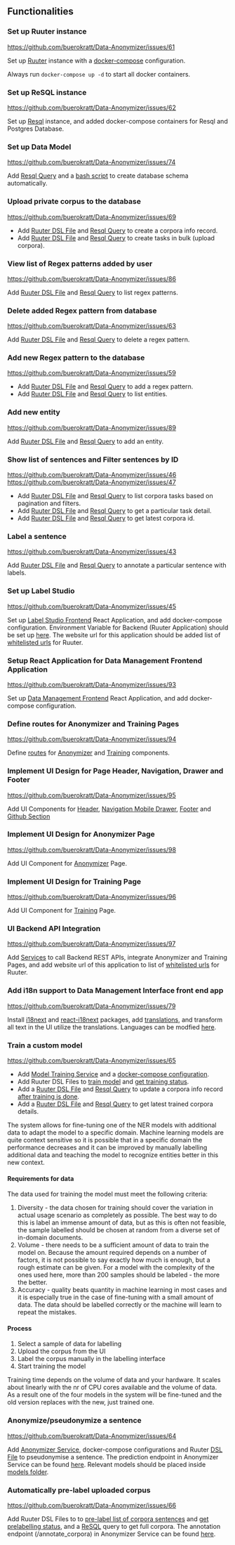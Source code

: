 ## Functionalities

### Set up Ruuter instance

https://github.com/buerokratt/Data-Anonymizer/issues/61

Set up [Ruuter](Ruuter/) instance with a [docker-compose](docker-compose.yml) configuration.

Always run `docker-compose up -d` to start all docker containers.

### Set up ReSQL instance

https://github.com/buerokratt/Data-Anonymizer/issues/62

Set up [Resql](Resql/) instance, and added docker-compose containers for Resql and Postgres Database.

### Set up Data Model

https://github.com/buerokratt/Data-Anonymizer/issues/74

Add [Resql Query](Resql/templates/production/create_schema.sql) and a [bash script](Resql/listen_server.sh) to create database schema automatically.

### Upload private corpus to the database

https://github.com/buerokratt/Data-Anonymizer/issues/69

- Add [Ruuter DSL File](Ruuter/DSL/POST/corpora_info.yml) and [Resql Query](Resql/templates/production/insert_corpora_info.sql) to create a corpora info record.
- Add [Ruuter DSL File](Ruuter/DSL/POST/corpora.yml) and [Resql Query](Resql/templates/production/insert_corpora_task.sql) to create tasks in bulk (upload corpora).

### View list of Regex patterns added by user

https://github.com/buerokratt/Data-Anonymizer/issues/86

Add [Ruuter DSL File](Ruuter/DSL/GET/regex.yml) and [Resql Query](Resql/templates/production/list_regex.sql) to list regex patterns.

### Delete added Regex pattern from database

https://github.com/buerokratt/Data-Anonymizer/issues/63

Add [Ruuter DSL File](Ruuter/DSL/GET/delete_regex.yml) and [Resql Query](Resql/templates/production/delete_regex.sql) to delete a regex pattern.

### Add new Regex pattern to the database

https://github.com/buerokratt/Data-Anonymizer/issues/59

- Add [Ruuter DSL File](Ruuter/DSL/POST/regex.yml) and [Resql Query](Resql/templates/production/insert_regex.sql) to add a regex pattern.
- Add [Ruuter DSL File](Ruuter/DSL/GET/entity.yml) and [Resql Query](Resql/templates/production/list_entity.sql) to list entities.

### Add new entity

https://github.com/buerokratt/Data-Anonymizer/issues/89

Add [Ruuter DSL File](Ruuter/DSL/POST/entity.yml) and [Resql Query](Resql/templates/production/insert_entity.sql) to add an entity.

### Show list of sentences and Filter sentences by ID

https://github.com/buerokratt/Data-Anonymizer/issues/46
https://github.com/buerokratt/Data-Anonymizer/issues/47

- Add [Ruuter DSL File](Ruuter/DSL/GET/tasks.yml) and [Resql Query](Resql/templates/production/get_corpora.sql) to list corpora tasks based on pagination and filters.
- Add [Ruuter DSL File](Ruuter/DSL/GET/task.yml) and [Resql Query](Resql/templates/production/get_task.sql) to get a particular task detail.
- Add [Ruuter DSL File](Ruuter/DSL/GET/project.yml) and [Resql Query](Resql/templates/production/project.sql) to get latest corpora id.

### Label a sentence

https://github.com/buerokratt/Data-Anonymizer/issues/43

Add [Ruuter DSL File](Ruuter/DSL/POST/annotate.yml) and [Resql Query](Resql/templates/production/upsert_corpora_task.sql) to annotate a particular sentence with labels.

### Set up Label Studio

https://github.com/buerokratt/Data-Anonymizer/issues/45

Set up [Label Studio Frontend](Label-Studio/) React Application, and add docker-compose configuration. Environment Variable for Backend (Ruuter Application) should be set up [here](Label-Studio/.env.defaults). The website url for this application should be added list of [whitelisted urls](Ruuter/src/main/java/ee/buerokratt/ruuter/controller/DslController.java#L28) for Ruuter.

### Setup React Application for Data Management Frontend Application

https://github.com/buerokratt/Data-Anonymizer/issues/93

Set up [Data Management Frontend](dm/) React Application, and add docker-compose configuration.

### Define routes for Anonymizer and Training Pages

https://github.com/buerokratt/Data-Anonymizer/issues/94

Define [routes](dm/src/App.js) for [Anonymizer](dm/src/components/Anonymizer.js) and [Training](dm/src/components/Treening.js) components.

### Implement UI Design for Page Header, Navigation, Drawer and Footer

https://github.com/buerokratt/Data-Anonymizer/issues/95

Add UI Components for [Header](dm/src/components/Header.js), [Navigation Mobile Drawer](dm/src/components/Drawer.js), [Footer](dm/src/components/Footer.js) and [Github Section](dm/src/components/GithubSection.js)

### Implement UI Design for Anonymizer Page

https://github.com/buerokratt/Data-Anonymizer/issues/98

Add UI Component for [Anonymizer](dm/src/components/Anonymizer.js) Page.

### Implement UI Design for Training Page

https://github.com/buerokratt/Data-Anonymizer/issues/96

Add UI Component for [Training](dm/src/components/Treening.js) Page.

### UI Backend API Integration

https://github.com/buerokratt/Data-Anonymizer/issues/97

Add [Services](dm/src/RestService.js) to call Backend REST APIs, integrate Anonymizer and Training Pages, and add website url of this application to list of [whitelisted urls](Ruuter/src/main/java/ee/buerokratt/ruuter/controller/DslController.java#L28) for Ruuter.

### Add i18n support to Data Management Interface front end app

https://github.com/buerokratt/Data-Anonymizer/issues/79

Install [i18next](dm/package.json#L10) and [react-i18next](dm/package.json#L13) packages, add [translations](dm/src/translations/et.json), and transform all text in the UI utilize the translations. Languages can be modfied [here](dm/src/index.js#L10).

### Train a custom model

https://github.com/buerokratt/Data-Anonymizer/issues/65

- Add [Model Training Service](ml-training-service) and a [docker-compose configuration](docker-compose.yml#L63).
- Add Ruuter DSL Files to [train model](Ruuter/DSL/POST/train.yml) and [get training status](Ruuter/DSL/GET/training_status.yml).
- Add a [Ruuter DSL File](Ruuter/DSL/POST/update_corpora_info.yml) and [Resql Query](Resql/templates/production/upsert_corpora_info.sql) to update a corpora info record [after training is done](ml-training-service/executor/ner_trainer.py#L98).
- Add a [Ruuter DSL File](Ruuter/DSL/GET/trained_corpora_info.yml) and [Resql Query](Resql/templates/production/get_trained_corpora_info.sql) to get latest trained corpora details.

The system allows for fine-tuning one of the NER models with additional data to adapt the model to a specific domain. Machine learning models are quite context sensitive so it is possible that in a specific domain the performance decreases and it can be improved by manually labelling additional data and teaching the model to recognize entities better in this new context.

#### Requirements for data

The data used for training the model must meet the following criteria:

1. Diversity - the data chosen for training should cover the variation in actual usage scenario as completely as possible. The best way to do this is label an immense amount of data, but as this is often not feasible, the sample labelled should be chosen at random from a diverse set of in-domain documents.
2. Volume - there needs to be a sufficient amount of data to train the model on. Because the amount required depends on a number of factors, it is not possible to say exactly how much is enough, but a rough estimate can be given. For a model with the complexity of the ones used here, more than 200 samples should be labeled - the more the better.
3. Accuracy - quality beats quantity in machine learning in most cases and it is especially true in the case of fine-tuning with a small amount of data. The data should be labelled correctly or the machine will learn to repeat the mistakes.

#### Process

1. Select a sample of data for labelling
2. Upload the corpus from the UI
3. Label the corpus manually in the labelling interface
4. Start training the model

Training time depends on the volume of data and your hardware. It scales about linearly with the nr of CPU cores available and the volume of data.  
As a result one of the four models in the system will be fine-tuned and the old version replaces with the new, just trained one.

### Anonymize/pseudonymize a sentence

https://github.com/buerokratt/Data-Anonymizer/issues/64

Add [Anonymizer Service](anonymisation_internal), docker-compose configurations and Ruuter [DSL File](Ruuter/DSL/POST/pseudonymise.yml) to pseudonymise a sentence. The prediction endpoint in Anonymizer Service can be found [here](anonymisation_internal/anonymisation_api/anonymise/accept_request.py). Relevant models should be placed inside [models folder](anonymisation_internal/anonymisation_api/anonymise/models/).

### Automatically pre-label uploaded corpus

https://github.com/buerokratt/Data-Anonymizer/issues/66

Add Ruuter DSL Files to to [pre-label list of corpora sentences](Ruuter/DSL/POST/annotate_corpora.yml) and [get prelabelling status](Ruuter/DSL/GET/prelabelling_status.yml), and a [ReSQL](Resql/templates/production/get_latest_corpora.sql) query to get full corpora. The annotation endpoint (/annotate_corpora) in Anonymizer Service can be found [here](anonymisation_internal/anonymisation_api/anonymise/accept_request.py).
